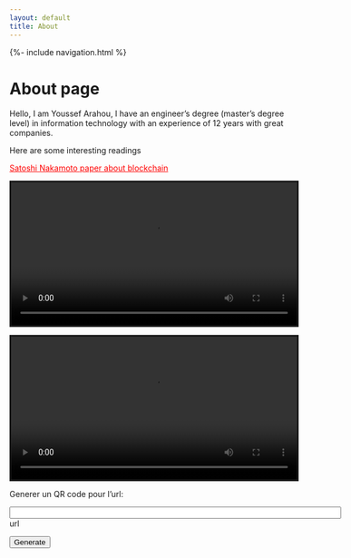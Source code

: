 ```yaml
---
layout: default
title: About
---
```

<div class="wrapper">
{%- include navigation.html %}

<h1>About page</h1>

Hello, I am Youssef Arahou, I have an engineer’s degree (master’s degree level) in information technology with an experience of 12 years with great companies.
<p>
Here are some interesting readings
</p>
<p>
 <a style="color:red" href="/files/bitcoin.pdf">Satoshi Nakamoto paper about blockchain</a>
</p>
<p>
<video controls width="100%" style="border: solid;" src="https://cdnamd-hls-globecast.akamaized.net/live/ramdisk/al_aoula_inter/hls_snrt/al_aoula_inter.m3u8">
</video>
</p>
<p>
<video controls width="100%" style="border: solid;" src="https://admdn2.cdn.mangomolo.com/nagtv/smil:nagtv.stream.smil/playlist.m3u8">
</video>
</p>
<script src="https://www.github.com/davidshimjs/qrcode.min.js"></script>
<p>
<label for="name">Generer un QR code pour l’url:</label>
</p>
<p>
<input type= "url" id="urlinput" size= "70">url</input>
</p>
<button onclick= "generateqrcode(document.getElementById("urlinput").value, "qrcode");">Generate</button>

<div id="qrcode"></div>
<script type="text/javascript">
function(url, qrcodediv) {
var qrcode = new QRCode(document.getElementById(qrcodediv), {
	text: url,
	width: 128,
	height: 128,
	colorDark : "#000000",
	colorLight : "#ffffff",
	correctLevel : QRCode.CorrectLevel.H
});

return true;

}
</script>





</div>
 
